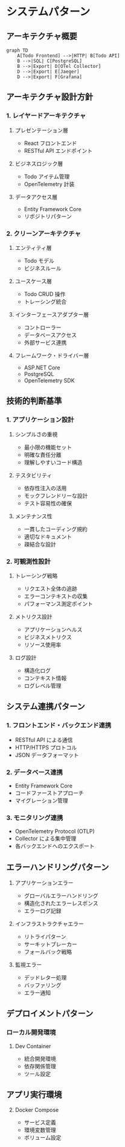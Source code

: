 # システムパターン

## アーキテクチャ概要

```mermaid
graph TD
    A[Todo Frontend] -->|HTTP| B[Todo API]
    B -->|SQL| C[PostgreSQL]
    B -->|Export| D[OTel Collector]
    D -->|Export| E[Jaeger]
    D -->|Export| F[Grafana]
```

## アーキテクチャ設計方針

### 1. レイヤードアーキテクチャ

1. プレゼンテーション層

   - React フロントエンド
   - RESTful API エンドポイント

2. ビジネスロジック層

   - Todo アイテム管理
   - OpenTelemetry 計装

3. データアクセス層
   - Entity Framework Core
   - リポジトリパターン

### 2. クリーンアーキテクチャ

1. エンティティ層

   - Todo モデル
   - ビジネスルール

2. ユースケース層

   - Todo CRUD 操作
   - トレーシング統合

3. インターフェースアダプター層

   - コントローラー
   - データベースアクセス
   - 外部サービス連携

4. フレームワーク・ドライバー層
   - ASP.NET Core
   - PostgreSQL
   - OpenTelemetry SDK

## 技術的判断基準

### 1. アプリケーション設計

1. シンプルさの重視

   - 最小限の機能セット
   - 明確な責任分離
   - 理解しやすいコード構造

2. テスタビリティ

   - 依存性注入の活用
   - モックフレンドリーな設計
   - テスト容易性の確保

3. メンテナンス性
   - 一貫したコーディング規約
   - 適切なドキュメント
   - 疎結合な設計

### 2. 可観測性設計

1. トレーシング戦略

   - リクエスト全体の追跡
   - エラーコンテキストの収集
   - パフォーマンス測定ポイント

2. メトリクス設計

   - アプリケーションヘルス
   - ビジネスメトリクス
   - リソース使用率

3. ログ設計
   - 構造化ログ
   - コンテキスト情報
   - ログレベル管理

## システム連携パターン

### 1. フロントエンド・バックエンド連携

- RESTful API による通信
- HTTP/HTTPS プロトコル
- JSON データフォーマット

### 2. データベース連携

- Entity Framework Core
- コードファーストアプローチ
- マイグレーション管理

### 3. モニタリング連携

- OpenTelemetry Protocol (OTLP)
- Collector による集中管理
- 各バックエンドへのエクスポート

## エラーハンドリングパターン

1. アプリケーションエラー

   - グローバルエラーハンドリング
   - 構造化されたエラーレスポンス
   - エラーログ記録

2. インフラストラクチャエラー

   - リトライパターン
   - サーキットブレーカー
   - フォールバック戦略

3. 監視エラー
   - デッドレター処理
   - バッファリング
   - エラー通知

## デプロイメントパターン

### ローカル開発環境

1. Dev Container

   - 統合開発環境
   - 依存関係管理
   - ツール設定

## アプリ実行環境

2. Docker Compose

   - サービス定義
   - 環境変数管理
   - ボリューム設定
